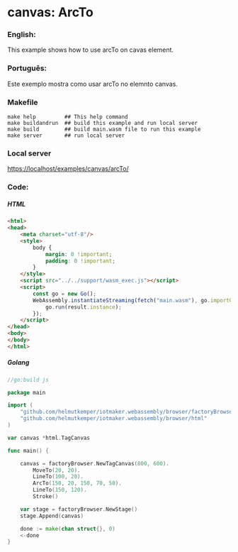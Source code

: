 # canvas: ArcTo

### English:

This example shows how to use arcTo on cavas element.

### Português:

Este exemplo mostra como usar arcTo no elemnto canvas.

### Makefile

```shell
make help         ## This help command
make buildandrun  ## build this example and run local server
make build        ## build main.wasm file to run this example
make server       ## run local server
```

### Local server

[https://localhost/examples/canvas/arcTo/](https://localhost/examples/canvas/arcTo/)

### Code:

##### HTML

```html
<html>
<head>
    <meta charset="utf-8"/>
    <style>
        body {
            margin: 0 !important;
            padding: 0 !important;
        }
    </style>
    <script src="../../support/wasm_exec.js"></script>
    <script>
        const go = new Go();
        WebAssembly.instantiateStreaming(fetch("main.wasm"), go.importObject).then((result) => {
            go.run(result.instance);
        });
    </script>
</head>
<body>
</body>
</html>
```

##### Golang

```go
//go:build js

package main

import (
	"github.com/helmutkemper/iotmaker.webassembly/browser/factoryBrowser"
	"github.com/helmutkemper/iotmaker.webassembly/browser/html"
)

var canvas *html.TagCanvas

func main() {

	canvas = factoryBrowser.NewTagCanvas(800, 600).
		MoveTo(20, 20).
		LineTo(100, 20).
		ArcTo(150, 20, 150, 70, 50).
		LineTo(150, 120).
		Stroke()

	var stage = factoryBrowser.NewStage()
	stage.Append(canvas)

	done := make(chan struct{}, 0)
	<-done
}
```
